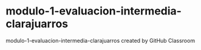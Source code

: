 # modulo-1-evaluacion-intermedia-clarajuarros
modulo-1-evaluacion-intermedia-clarajuarros created by GitHub Classroom
